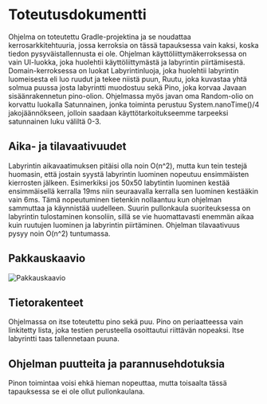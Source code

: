 # Toteutusdokumentti
Ohjelma on toteutettu Gradle-projektina ja se noudattaa kerrosarkkitehtuuria, jossa kerroksia on tässä tapauksessa vain kaksi, koska tiedon pysyväistallennusta ei ole. Ohjelman käyttöliittymäkerroksessa on vain UI-luokka, joka huolehtii käyttöliittymästä ja labyrintin piirtämisestä. Domain-kerroksessa on luokat Labyrintinluoja, joka huolehtii labyrintin luomeisesta eli luo ruudut ja tekee niistä puun, Ruutu, joka kuvastaa yhtä solmua puussa josta labyrintti muodostuu sekä Pino, joka korvaa Javaan sisäänrakennetun pino-olion. Ohjelmassa myös javan oma Random-olio on korvattu luokalla Satunnainen, jonka toiminta perustuu System.nanoTime()/4 jakojäännökseen, jolloin saadaan käyttötarkoitukseemme tarpeeksi satunnainen luku väliltä 0-3.

## Aika- ja tilavaativuudet
Labyrintin aikavaatimuksen pitäisi olla noin O(n^2), mutta kun tein testejä huomasin, että jostain syystä labyrintin luominen nopeutuu ensimmäisten kierrosten jälkeen. Esimerkiksi jos 50x50 labytintin luominen kestää ensimmäisellä kerralla 19ms niin seuraavalla kerralla sen luominen kestääkin vain 6ms. Tämä nopeutuminen tietenkin nollaantuu kun ohjelman sammuttaa ja käynnistää uudelleen. Suurin pullonkaula suoriteuksessa on labyrintin tulostaminen konsoliin, sillä se vie huomattavasti enemmän aikaa kuin ruutujen luominen ja labyrintin piirtäminen. Ohjelman tilavaativuus pysyy noin O(n^2) tuntumassa. 

## Pakkauskaavio
![Pakkauskaavio](https://github.com/PyryV/Labyrintti/blob/master/dokumentaatio/images/Pakkauskaavio.png)

## Tietorakenteet
Ohjelmassa on itse toteutettu pino sekä puu. Pino on periaatteessa vain linkitetty lista, joka testien perusteella osoittautui riittävän nopeaksi. Itse labyrintti taas tallennetaan puuna.

## Ohjelman puutteita ja parannusehdotuksia
Pinon toimintaa voisi ehkä hieman nopeuttaa, mutta toisaalta tässä tapauksessa se ei ole ollut pullonkaulana. 